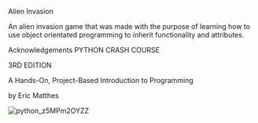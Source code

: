 Alien Invasion

An alien invasion game that was made with the purpose of learning how to use object orientated programming to inherit functionality and attributes.

Acknowledgements
PYTHON CRASH COURSE

3RD EDITION

A Hands-On, Project-Based Introduction to Programming

by Eric Matthes

![python_z5MPm2OYZZ](https://github.com/MiteshPat/Alien-Invasion/assets/41588229/bc80cc3b-0bbc-416b-b0ee-231b4d3035c5)
